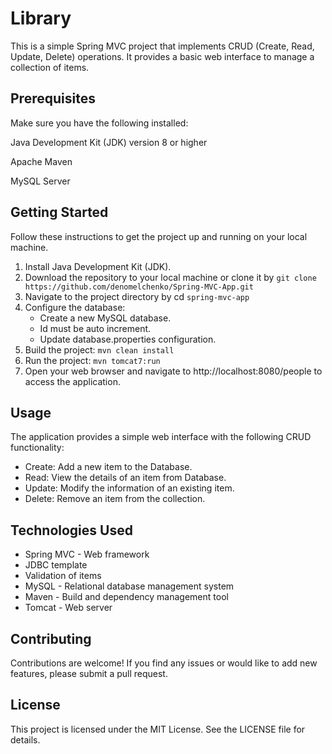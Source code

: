 # Library
This is a simple Spring MVC project that implements CRUD (Create, Read, Update, Delete) operations. 
It provides a basic web interface to manage a collection of items.

## Prerequisites
Make sure you have the following installed:

Java Development Kit (JDK) version 8 or higher

Apache Maven

MySQL Server
## Getting Started
Follow these instructions to get the project up and running on your local machine.
1. Install Java Development Kit (JDK).
1. Download the repository to your local machine or clone it by `git clone https://github.com/denomelchenko/Spring-MVC-App.git`
1. Navigate to the project directory by cd `spring-mvc-app`
1. Configure the database:
   * Create a new MySQL database.
   * Id must be auto increment.
   * Update database.properties configuration.
1. Build the project:
   `mvn clean install`
1. Run the project:
   `mvn tomcat7:run`
1. Open your web browser and navigate to http://localhost:8080/people to access the application.

## Usage
The application provides a simple web interface with the following CRUD functionality:
* Create: Add a new item to the Database.
* Read: View the details of an item from Database.
* Update: Modify the information of an existing item.
* Delete: Remove an item from the collection.


## Technologies Used
* Spring MVC - Web framework
* JDBC template
* Validation of items
* MySQL - Relational database management system
* Maven - Build and dependency management tool
* Tomcat - Web server

## Contributing
Contributions are welcome! If you find any issues or would like to add new features, please submit a pull request.

## License
This project is licensed under the MIT License. See the LICENSE file for details.